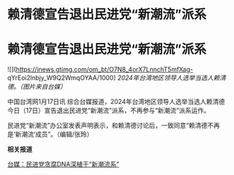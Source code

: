# 赖清德宣告退出民进党“新潮流”派系

# 赖清德宣告退出民进党“新潮流”派系

![](https://inews.gtimg.com/om_bt/O7N8_4orX7LnnchT5mfXag-
qYrEoi2lnbjy_W9Q2WmqOYAA/1000) _2024年台湾地区领导人选举当选人赖清德。（图片来自台媒）_

中国台湾网1月17日讯 综合台媒报道，2024年台湾地区领导人选举当选人赖清德今日（17日）宣告退出民进党“新潮流”派系，不再参与“新潮流”派系运作。

民进党“新潮流”办公室发表声明表示，和赖清德讨论后，一致同意“赖清德不再是‘新潮流’成员”。（编辑/张玲）

**相关报道**

[台媒：民进党贪腐DNA深植于“新潮流系” ](https://news.qq.com/rain/a/20231226A02KHA00)

